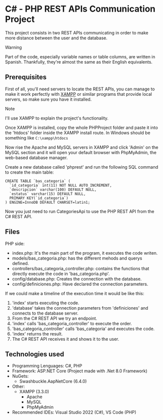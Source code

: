 # C# - PHP REST APIs Communication Project
This project consists in two REST APIs communicating in order to make more distance between the user and the database.
> [!WARNING]
> Part of the code, especially variable names or table columns, are written in Spanish. Thankfully, they're almost the same as their English equivalents.

## Prerequisites
First of all, you'll need servers to locate the REST APIs, you can manage to make it work perfectly with [XAMPP](https://www.apachefriends.org/es/index.html) or similar programs that provide local servers, so make sure you have it installed.
> [!NOTE]
> I'll use XAMPP to explain the project's functionality.

Once XAMPP is installed, copy the whole PHPProject folder and paste it into the 'htdocs' folder inside the XAMPP install route.
In Windows should be something like `C:\xampp\htdocs`

Now rise the Apache and MySQL servers in XAMPP and click 'Admin' on the MySQL section and it will open your default browser with PhpMyAdmin, the web-based database manager.

Create a new database called 'phprest' and run the following SQL command to create the main table:
```
CREATE TABLE `bas_categoria` (
  `id_categoria` int(11) NOT NULL AUTO_INCREMENT,
  `descripcion` varchar(100) DEFAULT NULL,
  `estatus` varchar(15) DEFAULT NULL,
  PRIMARY KEY(`id_categoria`)
) ENGINE=InnoDB DEFAULT CHARSET=latin1;
```

Now you just need to run CategoriesApi to use the PHP REST API from the C# REST API.
## Files
PHP side:
- index.php: It's the main part of the program, it executes the code writen.
- models/bas_categoria.php: has the different mehods and querys defined.
- controllers/bas_categoria_controller.php: contains the functions that directly execute the code in 'bas_categoria.php'.
- config/database.php: Creates the connection with the database.
- config/definiciones.php: Have declared the connection parameters.

If we could make a timeline of the execution time it would be like this:
1. 'index' starts executing the code.
2. 'database' takes the connection parameters from 'definiciones' and connects to the database server.
3. From the C# REST API we try an endpoint.
4. 'index' calls 'bas_categoria_controller' to execute the order.
5. 'bas_categoria_controller' calls 'bas_categoria' and executes the code.
6. 'index' returns the result.
7. The C# REST API receives it and shows it to the user.
## Technologies used
- Programming Lenguages: C#, PHP
- Framework: ASP.NET Core (Project made with .Net 8.0 Framework)
- NuGets:
  - Swashbuckle.AapNetCore (6.4.0)
- Other:
  - XAMPP (3.3.0)
    - Apache
    - MySQL 
    - PhpMyAdmin
- Recommended IDEs: Visual Studio 2022 (C#), VS Code (PHP)
